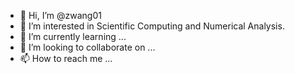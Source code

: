 - 👋 Hi, I’m @zwang01
- 👀 I’m interested in Scientific Computing and Numerical Analysis. 
- 🌱 I’m currently learning ...
- 💞️ I’m looking to collaborate on ...
- 📫 How to reach me ...

<!---
zwang01/zwang01 is a ✨ special ✨ repository because its `README.md` (this file) appears on your GitHub profile.
You can click the Preview link to take a look at your changes.
--->
